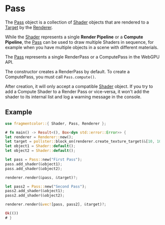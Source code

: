 # Pass

The [Pass](https://fragmentcolor.org/api/pass/) object is a collection of [Shader](https://fragmentcolor.org/api/shader/) objects that are rendered to a [Target](https://fragmentcolor.org/api/target/) by the [Renderer](https://fragmentcolor.org/api/renderer/).

While the [Shader](https://fragmentcolor.org/api/shader/) represents a single **Render Pipeline** or a **Compute Pipeline**,
the [Pass](https://fragmentcolor.org/api/pass/) can be used to draw multiple Shaders in sequence,
for example when you have multiple objects in a scene with different materials.

The [Pass](https://fragmentcolor.org/api/pass/) represents a single RenderPass or a ComputePass in the WebGPU API.

The constructor creates a RenderPass by default. To create a ComputePass, you must call `Pass.compute()`.

After creation, it will only accept a compatible [Shader](https://fragmentcolor.org/api/shader/) object. If you try to add a Compute Shader to a Render Pass or vice-versa,
it won't add the shader to its internal list and log a warning message in the console.

## Example

```rust
use fragmentcolor::{ Shader, Pass, Renderer };

# fn main() -> Result<(), Box<dyn std::error::Error>> {
let renderer = Renderer::new();
let target = pollster::block_on(renderer.create_texture_target(&[10, 10]))?;
let object1 = Shader::default();
let object2 = Shader::default();

let pass = Pass::new("First Pass");
pass.add_shader(&object1);
pass.add_shader(&object2);

renderer.render(&pass, &target)?;

let pass2 = Pass::new("Second Pass");
pass2.add_shader(&object1);
pass2.add_shader(&object2);

renderer.render(&vec![pass, pass2], &target)?;

Ok(())
# }
```
